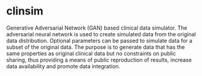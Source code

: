 # clinsim
Generative Adversarial Network (GAN) based clinical data simulator. The adversarial neural network is used to create simulated data from the original data distribution. Optional parameters can be passed to simulate data for a subset of the original data. The purpose is to generate data that has the same properties as original clinical data but no constraints on public sharing, thus providing a means of public reproduction of results, increase data availability and promote data integration.
